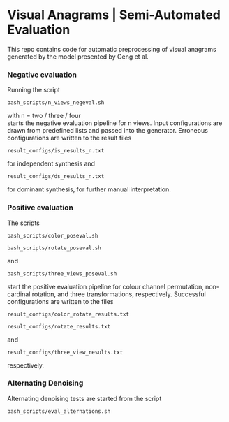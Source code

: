 # Visual Anagrams | Semi-Automated Evaluation

This repo contains code for automatic preprocessing of visual anagrams generated by the model presented by Geng et al.

### Negative evaluation
Running the script
<pre><code>bash_scripts/n_views_negeval.sh</code></pre>
with n = two / three / four\
starts the negative evaluation pipeline for n views.
Input configurations are drawn from predefined lists and passed into the generator. Erroneous configurations are written to the result files 
<pre><code>result_configs/is_results_n.txt</code></pre>
for independent synthesis and
<pre><code>result_configs/ds_results_n.txt</code></pre>
for dominant synthesis, for further manual interpretation.

### Positive evaluation
The scripts
<pre><code>bash_scripts/color_poseval.sh</code></pre>
<pre><code>bash_scripts/rotate_poseval.sh</code></pre>
and
<pre><code>bash_scripts/three_views_poseval.sh</code></pre>
start the positive evaluation pipeline for colour channel permutation, non-cardinal rotation, and three transformations, respectively.
Successful configurations are written to the files
<pre><code>result_configs/color_rotate_results.txt</code></pre>
<pre><code>result_configs/rotate_results.txt</code></pre>
and
<pre><code>result_configs/three_view_results.txt</code></pre>
respectively.

### Alternating Denoising

Alternating denoising tests are started from the script
<pre><code>bash_scripts/eval_alternations.sh</code></pre>
